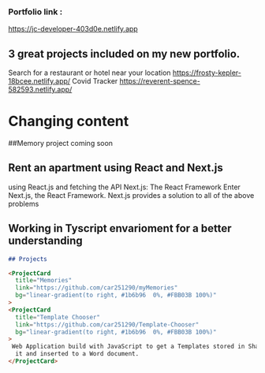 
### Portfolio link : 
https://jc-developer-403d0e.netlify.app

## 3 great projects included on my new portfolio. 
Search for a restaurant or hotel near your location
https://frosty-kepler-18bcee.netlify.app/
Covid Tracker 
https://reverent-spence-582593.netlify.app/
# Changing content
##Memory project coming soon

## Rent an apartment using React and Next.js
using React.js and fetching the API Next.js: The React Framework
Enter Next.js, the React Framework. Next.js provides a solution to all of the above problems

## Working in Tyscript envarioment for a better understanding

```md
## Projects

<ProjectCard
  title="Memories"
  link="https://github.com/car251290/myMemories"
  bg="linear-gradient(to right, #1b6b96  0%, #FBB03B 100%)"
>
<ProjectCard
  title="Template Chooser"
  link="https://github.com/car251290/Template-Chooser"
  bg="linear-gradient(to right, #1b6b96  0%, #FBB03B 100%)"
>
 Web Application build with JavaScript to get a Templates stored in Sharepoint and display
  it and inserted to a Word document.
</ProjectCard>
```
